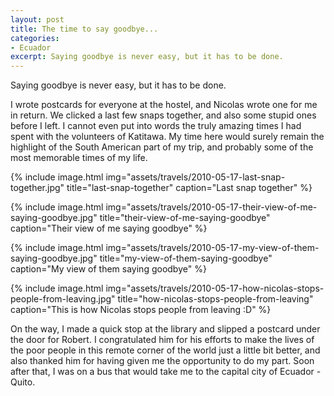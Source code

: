 ```yaml
---
layout: post
title: The time to say goodbye...
categories:
- Ecuador
excerpt: Saying goodbye is never easy, but it has to be done.
---
```


Saying goodbye is never easy, but it has to be done.

I wrote postcards for everyone at the hostel, and Nicolas wrote one for me in
return. We clicked a last few snaps together, and also some stupid ones before I
left. I cannot even put into words the truly amazing times I had spent with the
volunteers of Katitawa. My time here would surely remain the highlight of the
South American part of my trip, and probably some of the most memorable times of
my life.

{% include image.html
    img="assets/travels/2010-05-17-last-snap-together.jpg"
    title="last-snap-together"
    caption="Last snap together" %}

{% include image.html
    img="assets/travels/2010-05-17-their-view-of-me-saying-goodbye.jpg"
    title="their-view-of-me-saying-goodbye"
    caption="Their view of me saying goodbye" %}

{% include image.html
    img="assets/travels/2010-05-17-my-view-of-them-saying-goodbye.jpg"
    title="my-view-of-them-saying-goodbye"
    caption="My view of them saying goodbye" %}

{% include image.html
    img="assets/travels/2010-05-17-how-nicolas-stops-people-from-leaving.jpg"
    title="how-nicolas-stops-people-from-leaving"
    caption="This is how Nicolas stops people from leaving :D" %}

On the way, I made a quick stop at the library and slipped a postcard under the
door for Robert. I congratulated him for his efforts to make the lives of the
poor people in this remote corner of the world just a little bit better, and
also thanked him for having given me the opportunity to do my part. Soon after
that, I was on a bus that would take me to the capital city of Ecuador - Quito.
